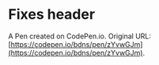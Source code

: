 # Fixes header

A Pen created on CodePen.io. Original URL: [https://codepen.io/bdns/pen/zYvwGJm](https://codepen.io/bdns/pen/zYvwGJm).


